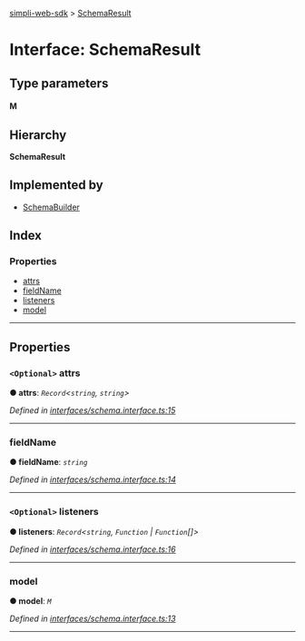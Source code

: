 [simpli-web-sdk](../README.md) > [SchemaResult](../interfaces/schemaresult.md)

# Interface: SchemaResult

## Type parameters
#### M 
## Hierarchy

**SchemaResult**

## Implemented by

* [SchemaBuilder](../classes/schemabuilder.md)

## Index

### Properties

* [attrs](schemaresult.md#attrs)
* [fieldName](schemaresult.md#fieldname)
* [listeners](schemaresult.md#listeners)
* [model](schemaresult.md#model)

---

## Properties

<a id="attrs"></a>

### `<Optional>` attrs

**● attrs**: *`Record`<`string`, `string`>*

*Defined in [interfaces/schema.interface.ts:15](https://github.com/simplitech/simpli-web-sdk/blob/77f6425/src/interfaces/schema.interface.ts#L15)*

___
<a id="fieldname"></a>

###  fieldName

**● fieldName**: *`string`*

*Defined in [interfaces/schema.interface.ts:14](https://github.com/simplitech/simpli-web-sdk/blob/77f6425/src/interfaces/schema.interface.ts#L14)*

___
<a id="listeners"></a>

### `<Optional>` listeners

**● listeners**: *`Record`<`string`, `Function` \| `Function`[]>*

*Defined in [interfaces/schema.interface.ts:16](https://github.com/simplitech/simpli-web-sdk/blob/77f6425/src/interfaces/schema.interface.ts#L16)*

___
<a id="model"></a>

###  model

**● model**: *`M`*

*Defined in [interfaces/schema.interface.ts:13](https://github.com/simplitech/simpli-web-sdk/blob/77f6425/src/interfaces/schema.interface.ts#L13)*

___

